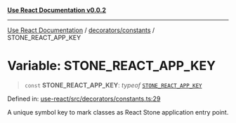 [**Use React Documentation v0.0.2**](../../../README.md)

***

[Use React Documentation](../../../modules.md) / [decorators/constants](../README.md) / STONE\_REACT\_APP\_KEY

# Variable: STONE\_REACT\_APP\_KEY

> `const` **STONE\_REACT\_APP\_KEY**: *typeof* [`STONE_REACT_APP_KEY`](STONE_REACT_APP_KEY.md)

Defined in: [use-react/src/decorators/constants.ts:29](https://github.com/stonemjs/use-react/blob/d8ec502192c16b8752fc9e1bf85bd5600bcf9813/src/decorators/constants.ts#L29)

A unique symbol key to mark classes as React Stone application entry point.
